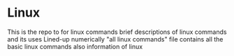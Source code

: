 # Linux
This is the repo to for linux commands
brief descriptions of linux commands and its uses
Lined-up numerically
"all linux commands" file contains all the basic linux commands
also information of linux

